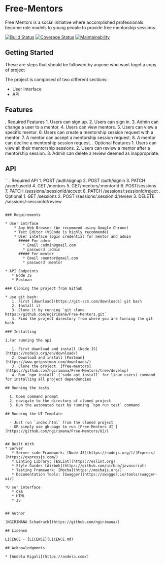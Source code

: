 
# Free-Mentors
Free Mentors is a social initiative where accomplished professionals become role models to young people to provide free mentorship sessions.

[![Build Status](https://travis-ci.org/ngirimana/Free-Mentors.svg?branch=develop)](https://travis-ci.org/ngirimana/Free-Mentors)       [![Coverage Status](https://coveralls.io/repos/github/ngirimana/Free-Mentors/badge.svg?branch=develop)](https://coveralls.io/github/ngirimana/Free-Mentors?branch=develop)  [![Maintainability](https://api.codeclimate.com/v1/badges/98957c3773b0501405e5/maintainability)](https://codeclimate.com/github/ngirimana/Free-Mentors/maintainability)

## Getting Started

These are steps that should be followed by anyone who want toget a copy of project

The project is composed of two different sections:
- User Interface
- API
##  Features
   . Required Features
      1. Users can sign up.
      2. Users can sign in.
      3. Admin can change a user to a mentor.
      4. Users can view mentors.
      5. Users can view a specific mentor.
      6. Users can create a mentorship session request with a mentor.
      7. A mentor can accept a mentorship session request.
      8. A mentor can decline a mentorship session request.
   . Optional Features
      1. Users can view all their mentorship sessions.
      2. Users can review a mentor after a mentorship session.
      3. Admin can delete a review deemed as inappropriate.

## API
`` . Required API
      1. POST /auth/signup
      2. POST /auth/signin
      3. PATCH /user/:userId
      4. GET /mentors
      5. GET/mentors/:mentorId
      6. POST/sessions
      7. PATCH /sessions/:sessionId/accept
      8. PATCH /sessions/:sessionId/reject
   . Optional
      1. GET /sessions
      2. POST /sessions/:sessionId/review
      3. DELETE /sessions/:sessionId/review
```

### Requirements

* User intrface
    * Any Web Browser (We recommend using Google Chrome)
    * Text Editor (VSCode is highly recommende)
    * User inteface login credential for mentor and admin
      ##### For admin
        * Email :admin@gmail.com
        * password :admin
      ##### For mentor
        * Email :mentor@gmail.com
        * password :mentor

* API Endpoints
   * Node JS
   * Postman

### Cloning the project from Github

* use git bash:
   1. First [download](https://git-scm.com/downloads) git bash
   2. Install it
   3. Clone it by running `git clone https://github.com/ngirimana/Free-Mentors.git`
   4. Find the project directory from where you are tunning the git bash.

### Installing

1.For running the api

   1. First download and install [Node JS](https://nodejs.org/en/download/)
   2. Download and install [Postman](https://www.getpostman.com/downloads/)
   3. Clone the project. [free-mentors](https://github.com/ngirimana/Free-Mentors/tree/develop)
   4. Run `npm install` (`sudo apt install` for linux users) command for installing all project dependencies

## Running the tests

  1. Open command prompt
  2. navigate to the directory of cloned project
  3. Run the automated test by running `npm run test` command

## Running the UI Template

  - Just run `index.html` from the cloned project
  - OR simply use gh-page to run [Free-Mentors UI ](https://github.com/ngirimana/Free-Mentors/UI/)


## Built With
* Server
   * Server side Framework: [Node JS](https://nodejs.org/)/[Express](https://expressjs.com/)
   * Linting Library: [ESLint](https://eslint.org)
   * Style Guide: [Airbnb](https://github.com/airbnb/javascript)
   * Testing Framework: [Mocha](https://mochajs.org/)
   * Documentation Tools: [Swagger](https://swagger.io/tools/swagger-ui/)

*U ser interface
   * CSS
   * HTML
   * JS


## Author

[NGIRIMANA Schadrack](https://github.com/ngirimana/)

## License

LICENCE - [LICENSE](LICENCE.md)

## Acknowledgments

* [Andela Kigali](https://andela.com/)